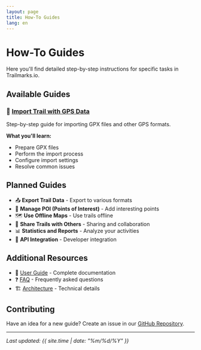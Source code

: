 ```yaml
---
layout: page
title: How-To Guides
lang: en
---
```


# How-To Guides

Here you'll find detailed step-by-step instructions for specific tasks in Trailmarks.io.

## Available Guides

### 📁 [Import Trail with GPS Data](import-gps-data)
Step-by-step guide for importing GPX files and other GPS formats.

**What you'll learn:**
- Prepare GPX files
- Perform the import process
- Configure import settings
- Resolve common issues

## Planned Guides

- 📤 **Export Trail Data** - Export to various formats
- 📍 **Manage POI (Points of Interest)** - Add interesting points
- 🗺️ **Use Offline Maps** - Use trails offline
- 👥 **Share Trails with Others** - Sharing and collaboration
- 📊 **Statistics and Reports** - Analyze your activities
- 🔧 **API Integration** - Developer integration

## Additional Resources

- 📖 [User Guide](/en/user-guide/) - Complete documentation
- ❓ [FAQ](/en/faq/) - Frequently asked questions
- 🏗️ [Architecture](/en/architecture/) - Technical details

## Contributing

Have an idea for a new guide? Create an issue in our [GitHub Repository](https://github.com/trailmarks-io/docs/issues).

---

*Last updated: {{ site.time | date: "%m/%d/%Y" }}*